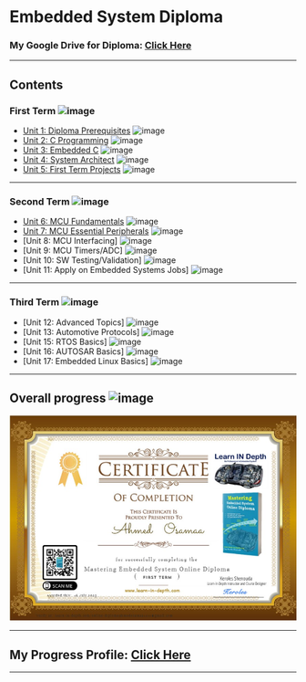 # Embedded System Diploma

### My Google Drive for Diploma: [Click Here](https://drive.google.com/drive/folders/1o8J-8IIgNfqC3kxRPkD3_AoEFjv8KTOY?usp=share_link)

---
## Contents

### First Term ![image](https://progress-bar.dev/100/?title=Waiting_Result)

- [Unit 1: Diploma Prerequisites](https://github.com/AhmedOSAA/Embedded_System_Diploma) ![image](https://progress-bar.dev/100/?title=No_Assignments&color=bababa)
- [Unit 2: C Programming](Unit_2_C_Basics) ![image](https://progress-bar.dev/100/)
- [Unit 3: Embedded C](Unit_3_Embedded_C) ![image](https://progress-bar.dev/100/)
- [Unit 4: System Architect](Unit_4_System_Architect) ![image](https://progress-bar.dev/100/)
- [Unit 5: First Term Projects](Unit_5_FirstTerm_Exams) ![image](https://progress-bar.dev/100/?title=Waiting_Result)

---
### Second Term ![image](https://progress-bar.dev/40/?title=IN_PROGRESS&color=ff00ff)

- [Unit 6: MCU Fundamentals](Unit_6_Micro-Controller_Arch) ![image](https://progress-bar.dev/100/)
- [Unit 7: MCU Essential Peripherals](https://github.com/AhmedOSAA/Embedded_System_Diploma/tree/main/Unit_7_Essential%20Peripherals) ![image](https://progress-bar.dev/100/)
- [Unit 8: MCU Interfacing] ![image](https://progress-bar.dev/50/?title=IN_PROGRESS)
- [Unit 9: MCU Timers/ADC] ![image](https://progress-bar.dev/0/)
- [Unit 10: SW Testing/Validation] ![image](https://progress-bar.dev/0/)
- [Unit 11: Apply on Embedded Systems Jobs] ![image](https://progress-bar.dev/0/?title=Exams&color=bababa)

---

### Third Term ![image](https://progress-bar.dev/0/?title=Start_Soon&color=ff0000)

- [Unit 12: Advanced Topics] ![image](https://progress-bar.dev/0/)
- [Unit 13: Automotive Protocols] ![image](https://progress-bar.dev/0/)
- [Unit 15: RTOS Basics] ![image](https://progress-bar.dev/0/)
- [Unit 16: AUTOSAR Basics] ![image](https://progress-bar.dev/0/)
- [Unit 17: Embedded Linux Basics] ![image](https://progress-bar.dev/0/)

---

## Overall progress ![image](https://progress-bar.dev/1/?scale=3&title=Terms&suffix=&width=230&color=aa00ff)

[![image](https://github.com/AhmedOSAA/Embedded_System_Diploma/blob/main/First%20term%20Certificate%205-6-2023.jpg)](https://www.learn-in-depth.com/online-diploma/ahmedosamaa1211%40gmail.com)

---

## My Progress Profile: [Click Here](https://www.learn-in-depth.com/online-diploma/ahmedosamaa1211%40gmail.com)

---
